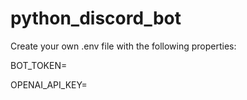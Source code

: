 # python_discord_bot

Create your own .env file with the following properties:


BOT_TOKEN=

OPENAI_API_KEY=
